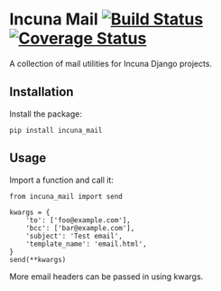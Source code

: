 # Incuna Mail  [![Build Status](https://travis-ci.org/incuna/incuna-mail.svg?branch=i5-add-tests)](https://travis-ci.org/incuna/incuna-mail)  [![Coverage Status](https://img.shields.io/coveralls/incuna/incuna-mail.svg)](https://coveralls.io/r/incuna/incuna-mail)

A collection of mail utilities for Incuna Django projects.

## Installation
Install the package:

    pip install incuna_mail


## Usage
Import a function and call it:

    from incuna_mail import send

    kwargs = {
        'to': ['foo@example.com'],
        'bcc': ['bar@example.com'],
        'subject': 'Test email',
        'template_name': 'email.html',
    }
    send(**kwargs)


More email headers can be passed in using kwargs.
